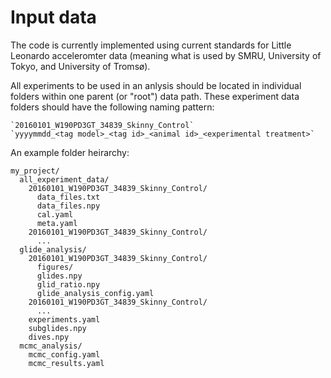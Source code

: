 # Input data

The code is currently implemented using current standards for Little Leonardo acceleromter data (meaning what is used by SMRU, University of Tokyo, and University of Tromsø).

All experiments to be used in an anlysis should be located in individual folders within one parent (or "root") data path. These experiment data folders should have the following naming pattern:

    `20160101_W190PD3GT_34839_Skinny_Control`
    `yyyymmdd_<tag model>_<tag id>_<animal id>_<experimental treatment>`

An example folder heirarchy:

```
my_project/
  all_experiment_data/
    20160101_W190PD3GT_34839_Skinny_Control/
      data_files.txt
      data_files.npy
      cal.yaml
      meta.yaml
    20160101_W190PD3GT_34839_Skinny_Control/
      ...
  glide_analysis/
    20160101_W190PD3GT_34839_Skinny_Control/
      figures/
      glides.npy
      glid_ratio.npy
      glide_analysis_config.yaml
    20160101_W190PD3GT_34839_Skinny_Control/
      ...
    experiments.yaml
    subglides.npy
    dives.npy
  mcmc_analysis/
    mcmc_config.yaml
    mcmc_results.yaml
```

